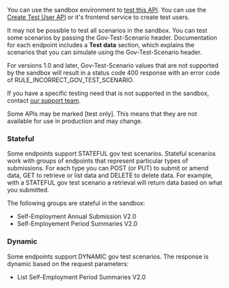 You can use the sandbox environment to <a href="/api-documentation/docs/testing">test this API</a>. You can use
the <a href="/api-documentation/docs/api/service/api-platform-test-user/1.0">Create Test User API</a> or it's frontend
service to create test users.

It may not be possible to test all scenarios in the sandbox. You can test some scenarios by passing the
Gov-Test-Scenario header. Documentation for each endpoint includes a **Test data** section, which explains the scenarios
that you can simulate using the Gov-Test-Scenario header.

For versions 1.0 and later, Gov-Test-Scenario values that are not supported by the sandbox will result in a status code
400 response with an error code of RULE_INCORRECT_GOV_TEST_SCENARIO.

If you have a specific testing need that is not supported in the sandbox, contact <a href="/developer/support">our
support team</a>.

Some APIs may be marked \[test only\]. This means that they are not available for use in production and may change.

### Stateful

Some endpoints support STATEFUL gov test scenarios. Stateful scenarios work with groups of endpoints that represent
particular types of submissions. For each type you can POST (or PUT) to submit or amend data, GET to retrieve or list
data and DELETE to delete data. For example, with a STATEFUL gov test scenario a retrieval will return data based on
what you submitted.

The following groups are stateful in the sandbox:

- Self-Employment Annual Submission V2.0
- Self-Employement Period Summaries V2.0

### Dynamic
Some endpoints support DYNAMIC gov test scenarios. The response is dynamic based on the request parameters:

- List Self-Employment Period Summaries V2.0